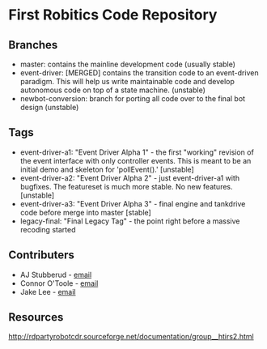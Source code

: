 First Robitics Code Repository
===============================
Branches
--------
- master: contains the mainline development code (usually stable)
- event-driver: [MERGED] contains the transition code to an event-driven paradigm.  This will help us write maintainable code and develop autonomous code on top of a state machine. (unstable)
- newbot-conversion: branch for porting all code over to the final bot design (unstable)

Tags
--------
- event-driver-a1: "Event Driver Alpha 1" - the first "working" revision of the event interface with only controller events.  This is meant to be an initial demo and skeleton for 'pollEvent().' [unstable]
- event-driver-a2: "Event Driver Alpha 2" - just event-driver-a1 with bugfixes.  The featureset is much more stable.  No new features. [unstable]
- event-driver-a3: "Event Driver Alpha 3" - final engine and tankdrive code before merge into master [stable]
- legacy-final: "Final Legacy Tag" - the point right before a massive recoding started

Contributers
-------------

- AJ Stubberud - [email][email-aj]
- Connor O'Toole - [email][email-connor]
- Jake Lee - [email][email-jake]

[email-aj]: mailto:stubberudaj@gmail.com
[email-connor]: mailto:connorot@gmail.com
[email-jake]: mailto:louisol@gmail.com

Resources
----------
http://rdpartyrobotcdr.sourceforge.net/documentation/group__htirs2.html
